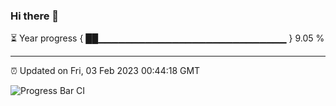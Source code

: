 ### Hi there 👋

⏳ Year progress { ██▁▁▁▁▁▁▁▁▁▁▁▁▁▁▁▁▁▁▁▁▁▁▁▁▁▁▁▁ } 9.05 %

---

⏰ Updated on Fri, 03 Feb 2023 00:44:18 GMT

![Progress Bar CI](https://github.com/Shyam-Makwana/GitHub-Actions-Demo/workflows/Progress%20Bar%20CI/badge.svg)
